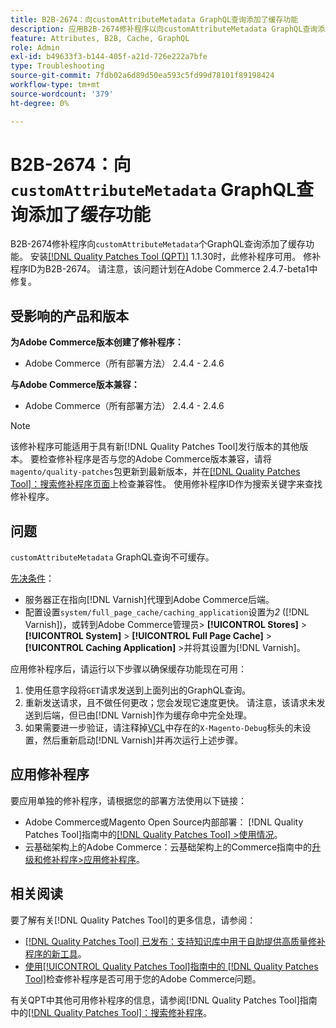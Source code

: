 ```yaml
---
title: B2B-2674：向customAttributeMetadata GraphQL查询添加了缓存功能
description: 应用B2B-2674修补程序以向customAttributeMetadata GraphQL查询添加缓存功能。
feature: Attributes, B2B, Cache, GraphQL
role: Admin
exl-id: b49633f3-b144-405f-a21d-726e222a7bfe
type: Troubleshooting
source-git-commit: 7fdb02a6d89d50ea593c5fd99d78101f89198424
workflow-type: tm+mt
source-wordcount: '379'
ht-degree: 0%

---
```


# B2B-2674：向`customAttributeMetadata` GraphQL查询添加了缓存功能

B2B-2674修补程序向`customAttributeMetadata`个GraphQL查询添加了缓存功能。 安装[[!DNL Quality Patches Tool (QPT)]](https://experienceleague.adobe.com/en/docs/commerce-operations/tools/quality-patches-tool/quality-patches-tool-to-self-serve-quality-patches) 1.1.30时，此修补程序可用。 修补程序ID为B2B-2674。 请注意，该问题计划在Adobe Commerce 2.4.7-beta1中修复。

## 受影响的产品和版本

**为Adobe Commerce版本创建了修补程序：**

* Adobe Commerce（所有部署方法） 2.4.4 - 2.4.6

**与Adobe Commerce版本兼容：**

* Adobe Commerce（所有部署方法） 2.4.4 - 2.4.6

>[!NOTE]
>
>该修补程序可能适用于具有新[!DNL Quality Patches Tool]发行版本的其他版本。 要检查修补程序是否与您的Adobe Commerce版本兼容，请将`magento/quality-patches`包更新到最新版本，并在[[!DNL Quality Patches Tool]：搜索修补程序页面](https://experienceleague.adobe.com/tools/commerce-quality-patches/index.html)上检查兼容性。 使用修补程序ID作为搜索关键字来查找修补程序。

## 问题

`customAttributeMetadata` GraphQL查询不可缓存。

<u>先决条件</u>：

* 服务器正在指向[!DNL Varnish]代理到Adobe Commerce后端。
* 配置设置`system/full_page_cache/caching_application`设置为&#x200B;*2* ([!DNL Varnish])，或转到Adobe Commerce管理员> **[!UICONTROL Stores]** > **[!UICONTROL System]** > **[!UICONTROL Full Page Cache]** > **[!UICONTROL Caching Application]** >并将其设置为[!DNL Varnish]。

应用修补程序后，请运行以下步骤以确保缓存功能现在可用：

1. 使用任意字段将`GET`请求发送到上面列出的GraphQL查询。
1. 重新发送请求，且不做任何更改；您会发现它速度更快。 请注意，该请求未发送到后端，但已由[!DNL Varnish]作为缓存命中完全处理。
1. 如果需要进一步验证，请注释掉[VCL](https://github.com/magento/magento2/blob/2.4-develop/app/code/Magento/PageCache/etc/varnish6.vcl#L239)中存在的`X-Magento-Debug`标头的未设置，然后重新启动[!DNL Varnish]并再次运行上述步骤。

## 应用修补程序

要应用单独的修补程序，请根据您的部署方法使用以下链接：

* Adobe Commerce或Magento Open Source内部部署： [!DNL Quality Patches Tool]指南中的[[!DNL Quality Patches Tool] >使用情况](/help/tools/quality-patches-tool/usage.md)。
* 云基础架构上的Adobe Commerce：云基础架构上的Commerce指南中的[升级和修补程序>应用修补程序](https://experienceleague.adobe.com/docs/commerce-cloud-service/user-guide/develop/upgrade/apply-patches.html)。

## 相关阅读

要了解有关[!DNL Quality Patches Tool]的更多信息，请参阅：

* [[!DNL Quality Patches Tool] 已发布：支持知识库中用于自助提供高质量修补程序的新工具](https://experienceleague.adobe.com/en/docs/commerce-operations/tools/quality-patches-tool/quality-patches-tool-to-self-serve-quality-patches)。
* [使用[!UICONTROL Quality Patches Tool]指南中的 [!DNL Quality Patches Tool]](/help/tools/quality-patches-tool/patches-available-in-qpt/check-patch-for-magento-issue-with-magento-quality-patches.md)检查修补程序是否可用于您的Adobe Commerce问题。


有关QPT中其他可用修补程序的信息，请参阅[!DNL Quality Patches Tool]指南中的[[!DNL Quality Patches Tool]：搜索修补程序](https://experienceleague.adobe.com/tools/commerce-quality-patches/index.html)。
